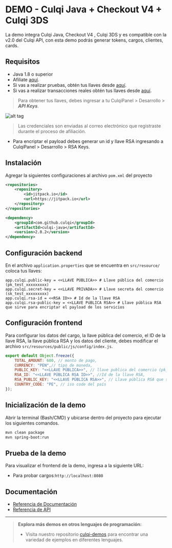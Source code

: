 # DEMO - Culqi Java + Checkout V4 + Culqi 3DS

La demo integra Culqi Java, Checkout V4 , Culqi 3DS y es compatible con la v2.0 del Culqi API, con esta demo podrás generar tokens, cargos, clientes, cards.

## Requisitos

* Java 1.8 o superior
* Afiliate [aquí](https://afiliate.culqi.com/).
* Si vas a realizar pruebas, obtén tus llaves desde [aquí](https://integ-panel.culqi.com/#/registro).
* Si vas a realizar transacciones reales obtén tus llaves desde [aquí](https://mipanel.culqi.com).

> Para obtener tus llaves, debes ingresar a tu CulqiPanel > Desarrollo > ***API Keys***.

![alt tag](http://i.imgur.com/NhE6mS9.png)

> Las credenciales son enviadas al correo electrónico que registraste durante el proceso de afiliación.

* Para encriptar el payload debes generar un id y llave RSA ingresando a CulqiPanel > Desarrollo > RSA Keys.

## Instalación

Agregar la siguientes configuraciones al archivo `pom.xml` del proyecto

```xml
<repositories>
    <repository>
        <id>jitpack.io</id>
        <url>https://jitpack.io</url>
    </repository>
</repositories>
```

```xml
<dependency>
	<groupId>com.github.culqi</groupId>
	<artifactId>culqi-java</artifactId>
	<version>2.0.2</version>
</dependency>
```

## Configuración backend

En el archivo `application.properties` que se encuentra en `src/resource/` coloca tus llaves:

```properties
app.culqi.public-key = <<LLAVE PÚBLICA>> # Llave pública del comercio (pk_test_xxxxxxxxx)
app.culqi.secret-key = <<LLAVE PRIVADA>> # Llave secreta del comercio (sk_test_xxxxxxxxx)
app.culqi.rsa-id = <<RSA ID>> # Id de la llave RSA
app.culqi.rsa-public-key = <<LLAVE PúBLICA RSA>> # Llave pública RSA que sirve para encriptar el payload de los servicios
```
## Configuración frontend

Para configurar los datos del cargo, la llave pública del comercio, el ID de la llave RSA, la llave pública RSA y los datos del cliente, debes modificar el archivo `src/resources/public/js/config/index.js`.

```js
export default Object.freeze({
    TOTAL_AMOUNT: 600, // monto de pago,
    CURRENCY: "PEN",// tipo de moneda,
    PUBLIC_KEY: "<<LLAVE PÚBLICA>>", // llave publica del comercio (pk_test_xxxxx),
    RSA_ID: "<<LLAVE PÚBLICA RSA ID>>", //Id de la llave RSA,
    RSA_PUBLIC_KEY: "<<LLAVE PÚBLICA RSA>>", // Llave pública RSA que sirve para encriptar el payload de los servicios del checkout,
    COUNTRY_CODE: "PE", // iso code del país
});
```

## Inicialización de la demo

Abrir la terminal (Bash/CMD) y ubicarse dentro del proyecto para ejecutar los siguientes comandos.

```bash
mvn clean package
mvn spring-boot:run
```

## Prueba de la demo

Para visualizar el frontend de la demo, ingresa a la siguiente URL:

- Para probar cargos:`http://localhost:8080`

## Documentación

- [Referencia de Documentación](https://docs.culqi.com/)
- [Referencia de API](https://apidocs.culqi.com/)

---

> **Explora más demos en otros lenguajes de programación:**
>
> - Visita nuestro repositorio [culqi-demos](https://github.com/culqi/culqi-demos/?tab=readme-ov-file#lenguajes-de-programación) para encontrar una variedad de ejemplos en diferentes lenguajes.
